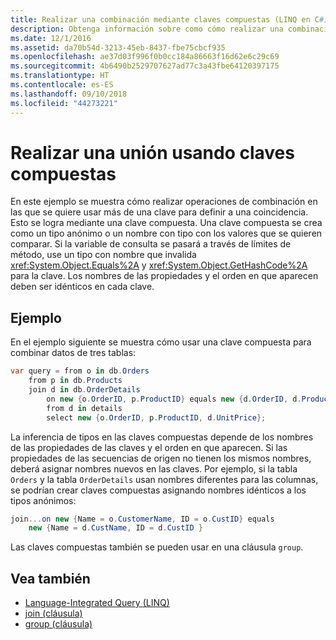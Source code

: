```yaml
---
title: Realizar una combinación mediante claves compuestas (LINQ en C#)
description: Obtenga información sobre como cómo realizar una combinación mediante claves compuestas en LINQ.
ms.date: 12/1/2016
ms.assetid: da70b54d-3213-45eb-8437-fbe75cbcf935
ms.openlocfilehash: ae37d03f996f0b0cc184a86663f16d62e6c29c69
ms.sourcegitcommit: 4b6490b2529707627ad77c3a43fbe64120397175
ms.translationtype: HT
ms.contentlocale: es-ES
ms.lasthandoff: 09/10/2018
ms.locfileid: "44273221"
---
```

# <a name="join-by-using-composite-keys"></a>Realizar una unión usando claves compuestas

En este ejemplo se muestra cómo realizar operaciones de combinación en las que se quiere usar más de una clave para definir a una coincidencia. Esto se logra mediante una clave compuesta. Una clave compuesta se crea como un tipo anónimo o un nombre con tipo con los valores que se quieren comparar. Si la variable de consulta se pasará a través de límites de método, use un tipo con nombre que invalida <xref:System.Object.Equals%2A> y <xref:System.Object.GetHashCode%2A> para la clave. Los nombres de las propiedades y el orden en que aparecen deben ser idénticos en cada clave.

## <a name="example"></a>Ejemplo

En el ejemplo siguiente se muestra cómo usar una clave compuesta para combinar datos de tres tablas:

```csharp
var query = from o in db.Orders
    from p in db.Products
    join d in db.OrderDetails
        on new {o.OrderID, p.ProductID} equals new {d.OrderID, d.ProductID} into details
        from d in details
        select new {o.OrderID, p.ProductID, d.UnitPrice};
```

La inferencia de tipos en las claves compuestas depende de los nombres de las propiedades de las claves y el orden en que aparecen. Si las propiedades de las secuencias de origen no tienen los mismos nombres, deberá asignar nombres nuevos en las claves. Por ejemplo, si la tabla `Orders` y la tabla `OrderDetails` usan nombres diferentes para las columnas, se podrían crear claves compuestas asignando nombres idénticos a los tipos anónimos:

```csharp
join...on new {Name = o.CustomerName, ID = o.CustID} equals
    new {Name = d.CustName, ID = d.CustID }
```

Las claves compuestas también se pueden usar en una cláusula `group`.

## <a name="see-also"></a>Vea también

- [Language-Integrated Query (LINQ)](index.md)  
- [join (cláusula)](../language-reference/keywords/join-clause.md)  
- [group (cláusula)](../language-reference/keywords/group-clause.md)  